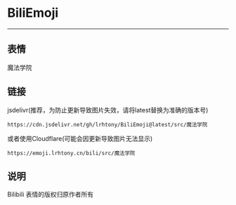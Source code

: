 # BiliEmoji
---
## 表情
魔法学院
## 链接
jsdelivr(推荐，为防止更新导致图片失效，请将latest替换为准确的版本号)
```
https://cdn.jsdelivr.net/gh/lrhtony/BiliEmoji@latest/src/魔法学院
```
或者使用Cloudflare(可能会因更新导致图片无法显示)
```
https://emoji.lrhtony.cn/bili/src/魔法学院
```
## 说明
Bilibili 表情的版权归原作者所有
